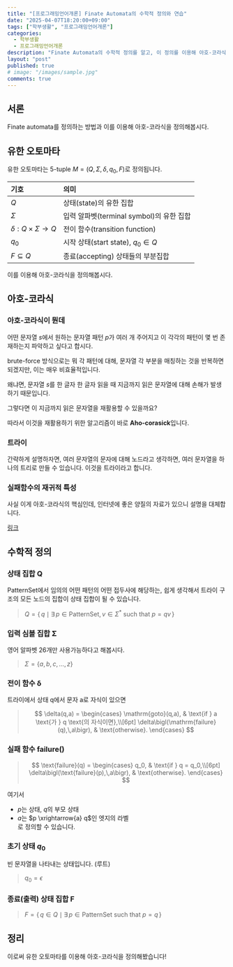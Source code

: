 ```yaml
---
title: "[프로그래밍언어개론] Finate Automata의 수학적 정의와 연습"
date: "2025-04-07T18:20:00+09:00"
tags: ["학부생활", "프로그래밍언어개론"]
categories: 
  - 학부생활
  - 프로그래밍언어개론
description: "Finate Automata의 수학적 정의를 알고, 이 정의를 이용해 아호-코라식 알고리즘을 정의해봅시다."
layout: "post"
published: true
# image: "/images/sample.jpg"
comments: true
---
```


## 서론
Finate automata를 정의하는 방법과 이를 이용해 아호-코라식을 정의해봅시다.

## 유한 오토마타
유한 오토마타는 5-tuple $M = (Q, \Sigma, \delta, q_0, F)$로 정의됩니다.

| 기호 | 의미 |
|:---|:---|
| $Q$ | 상태(state)의 유한 집합 |
| $\Sigma$ | 입력 알파벳(terminal symbol)의 유한 집합 |
| $\delta: Q \times \Sigma \to Q$ | 전이 함수(transition function) |
| $q_0$ | 시작 상태(start state), $q_0 \in Q$ |
| $F \subseteq Q$ | 종료(accepting) 상태들의 부분집합 |

이를 이용해 아호-코라식을 정의해봅시다.

## 아호-코라식
### 아호-코라식이 뭔데
어떤 문자열 $s$에서 원하는 문자열 패턴 $p$가 여러 개 주어지고 이 각각의 패턴이 몇 번 존재하는지 파악하고 싶다고 합시다.

brute-force 방식으로는 뭐 각 패턴에 대해, 문자열 각 부분을 매칭하는 것을 반복하면 되겠지만, 이는 매우 비효율적입니다.

왜냐면, 문자열 $s$를 한 글자 한 글자 읽을 때 지금까지 읽은 문자열에 대해 손해가 발생하기 때문입니다.

그렇다면 이 지금까지 읽은 문자열을 재활용할 수 있을까요?

따라서 이것을 재활용하기 위한 알고리즘이 바로 **Aho-corasick**입니다.

### 트라이
간략하게 설명하자면, 여러 문자열의 문자에 대해 노드라고 생각하면, 여러 문자열을 하나의 트리로 만들 수 있습니다. 이것을 트라이라고 합니다.

### 실패함수의 재귀적 특성
사실 이게 아호-코라식의 핵심인데, 인터넷에 좋은 양질의 자료가 있으니 설명을 대체합니다.

[링크](https://m.blog.naver.com/kks227/220992598966)

## 수학적 정의
### 상태 집합 Q
PatternSet에서 임의의 어떤 패턴의 어떤 접두사에 해당하는, 쉽게 생각해서 트라이 구조의 모든 노드의 집합이 상태 집합이 될 수 있습니다.

> $Q = \{\, q \mid \exists\, p \in \text{PatternSet},\, v \in \Sigma^* \text{ such that } p = qv \,\}$

### 입력 심볼 집합 Σ
영어 알파벳 26개만 사용가능하다고 해봅시다.

> $\Sigma = \{ a, b, c, \ldots, z \}$

### 전이 함수 δ
트라이에서 상태 q에서 문자 a로 자식이 있으면

> $$
\delta(q,a) =
\begin{cases}
\mathrm{goto}(q,a), & \text{if } a \text{가 } q \text{의 자식이면},\\[6pt]
\delta\bigl(\mathrm{failure}(q),\,a\bigr), & \text{otherwise}.
\end{cases}
$$

### 실패 함수 failure()

> $$
\text{failure}(q) =
\begin{cases}
q_0, & \text{if } q = q_0,\\[6pt]
\delta\bigl(\text{failure}(p),\,a\bigr), & \text{otherwise}.
\end{cases}
$$

여기서  
- $p$는 상태, $q$의 부모 상태  
- $a$는 $p \xrightarrow{a} q$인 엣지의 라벨  
로 정의할 수 있습니다.

### 초기 상태 $q_0$
빈 문자열을 나타내는 상태입니다. (루트)

> $q_0 = \epsilon$

### 종료(출력) 상태 집합 F
> $F = \{\, q \in Q \mid \exists\, p \in \text{PatternSet} \text{ such that } p = q \,\}$

## 정리
이로써 유한 오토마타를 이용해 아호-코라식을 정의해봤습니다!